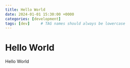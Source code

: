 ```yaml
---
title: Hello World
date: 2024-01-01 15:30:00 +0000
categories: [development]
tags: [dev]     # TAG names should always be lowercase
---
```


# Hello World

Hello World
